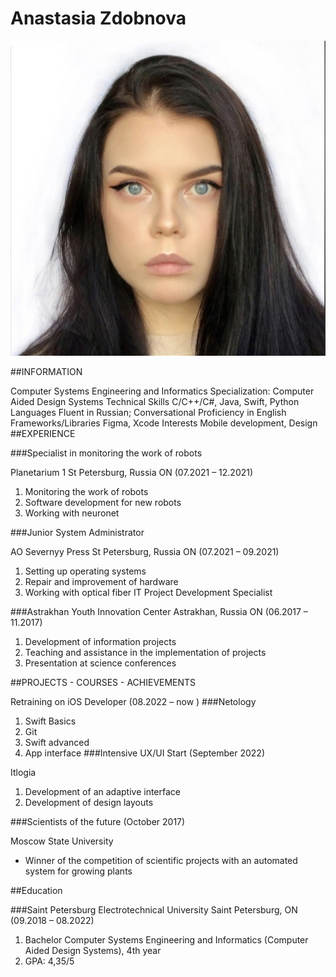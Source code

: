 # Anastasia Zdobnova
![1647866031426](img/1647866031426.jpeg)


##INFORMATION


Computer Systems Engineering and Informatics
Specialization: Computer Aided Design Systems
Technical Skills C/C++/C#, Java, Swift, Python
Languages Fluent in Russian; Conversational Proficiency in English
Frameworks/Libraries Figma, Xcode
Interests Mobile development, Design
##EXPERIENCE

###Specialist in monitoring the work of robots

Planetarium 1 St Petersburg, Russia ON (07.2021 – 12.2021)
1. Monitoring the work of robots
2. Software development for new robots
3. Working with neuronet

###Junior System Administrator

AO Severnyy Press St Petersburg, Russia ON (07.2021 – 09.2021)
1. Setting up operating systems
2. Repair and improvement of hardware
3. Working with optical fiber
IT Project Development Specialist

###Astrakhan Youth Innovation Center Astrakhan, Russia ON (06.2017 – 11.2017)

1. Development of information projects
2. Teaching and assistance in the implementation of projects
3. Presentation at science conferences

##PROJECTS - COURSES - ACHIEVEMENTS

Retraining on iOS Developer (08.2022 – now )
###Netology

1) Swift Basics
2) Git
3) Swift advanced
4) App interface
###Intensive UX/UI Start (September 2022)

Itlogia
1) Development of an adaptive interface
2) Development of design layouts

###Scientists of the future (October 2017)

Moscow State University
- Winner of the competition of scientific projects with an automated system for growing plants

##Education

###Saint Petersburg Electrotechnical University Saint Petersburg, ON (09.2018 – 08.2022)

1) Bachelor Computer Systems Engineering and Informatics (Computer Aided Design Systems), 4th year
2) GPA: 4,35/5
